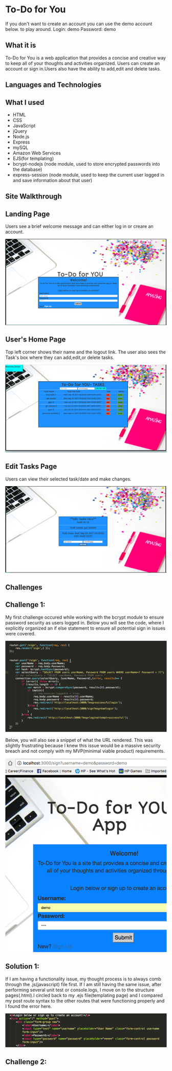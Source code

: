 # To-Do for You

If you don't want to create an account you can use the demo account below. to play around.
Login: demo 
Password: demo

## What it is

To-Do for You is a web application that provides a concise and creative way to keep all of your thoughts and activities organized. Users can create an account or sign in.Users also have the ability to add,edit and delete tasks.

## Languages and Technologies


## What I used

* HTML
* CSS
* JavaScript
* jQuery 
* Node.js
* Express
* mySQL
* Amazon Web Services
* EJS(for templating)
* bcrypt-nodejs (node module, used to store encrypted passwords into the database)
* express-session (node module, used to keep the current user logged in and save information about that user)

## Site Walkthrough

## Landing Page

Users see a brief welcome message and can either log in or creare an account.
 <p align='center'>
    <img src='public/images/homepage.png'></img>
 </p>

## User's Home Page

Top left corner shows their name and the logout link. The user also sees the Task's box where they can add,edit,or delete tasks.

<p align='center'>
    <img src='public/images/newaccount.png'></img>
 </p>

## Edit Tasks Page

 Users can view their selected task/date and make changes. 
<p align='center'>
	<img src='public/images/editpage.png'></img>
</p>

## Challenges

## Challenge 1:
My first challenge occured while working with the bcrypt module to ensure password security as users logged in. Below you will see the code, where I explicitly organized an if else statement to ensure all potential sign in issues were covered.
<p align='center'>
	<img src='public/images/Challenge-1-problem.png'></img>
</p>

Below, you will also see a snippet of what the URL rendered. This was slightly frustrating because I knew this issue would be a massive security breach and not comply with my MVP(minimal viable product) requirements.
<p align='center'>
	<img src='public/images/challenge-1-problemUrl.png'></img>
</p>

## Solution 1:
If I am having a functionality issue, my thought process is to always comb through the .js(javascript) file first. If I am still having the same issue, after performing several unit test or console.logs, I move on to the structure pages(.html).I circled back to my .ejs file(templating page) and I compared my post route syntax to the other routes that were functioning properly and I found the error here.
<p align="center">
	<img src='public/images/challenge1-solution.png'></img>
</p> 


## Challenge 2:



